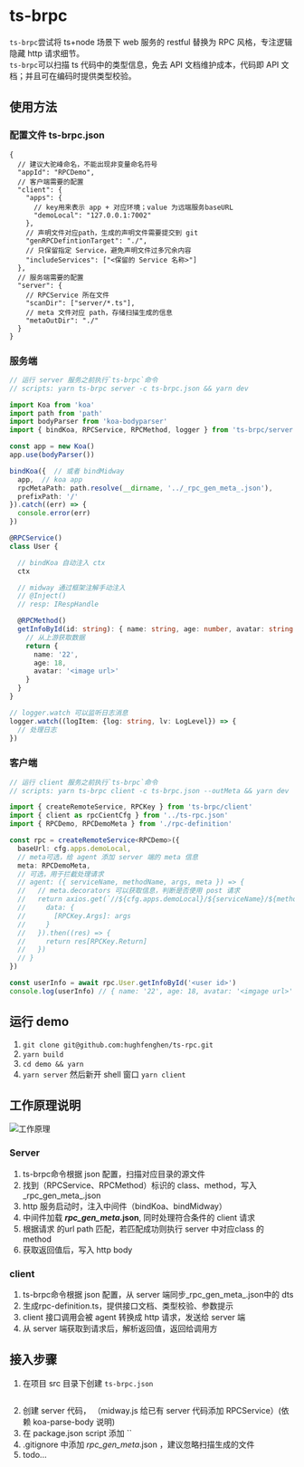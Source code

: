 # ts-brpc

`ts-brpc`尝试将 ts+node 场景下 web 服务的 restful 替换为 RPC 风格，专注逻辑隐藏 http 请求细节。  
`ts-brpc`可以扫描 ts 代码中的类型信息，免去 API 文档维护成本，代码即 API 文档；并且可在编码时提供类型校验。  

## 使用方法

### 配置文件 ts-brpc.json
```json5
{
  // 建议大驼峰命名，不能出现非变量命名符号
  "appId": "RPCDemo",
  // 客户端需要的配置
  "client": {
    "apps": {
      // key用来表示 app + 对应环境；value 为远端服务baseURL
      "demoLocal": "127.0.0.1:7002"
    },
    // 声明文件对应path，生成的声明文件需要提交到 git
    "genRPCDefintionTarget": "./",
    // 只保留指定 Service，避免声明文件过多冗余内容
    "includeServices": ["<保留的 Service 名称>"]
  },
  // 服务端需要的配置
  "server": {
    // RPCService 所在文件
    "scanDir": ["server/*.ts"],
    // meta 文件对应 path，存储扫描生成的信息
    "metaOutDir": "./"
  }
}
```

### 服务端
```ts
// 运行 server 服务之前执行`ts-brpc`命令
// scripts: yarn ts-brpc server -c ts-brpc.json && yarn dev

import Koa from 'koa'
import path from 'path'
import bodyParser from 'koa-bodyparser'
import { bindKoa, RPCService, RPCMethod, logger } from 'ts-brpc/server'

const app = new Koa()
app.use(bodyParser())

bindKoa({  // 或者 bindMidway
  app,  // koa app
  rpcMetaPath: path.resolve(__dirname, '../_rpc_gen_meta_.json'),
  prefixPath: '/'
}).catch((err) => {
  console.error(err)
})

@RPCService()
class User {

  // bindKoa 自动注入 ctx
  ctx

  // midway 通过框架注解手动注入
  // @Inject()
  // resp: IRespHandle

  @RPCMethod()
  getInfoById(id: string): { name: string, age: number, avatar: string } {
    // 从上游获取数据
    return {
      name: '22',
      age: 18,
      avatar: '<image url>'
    }
  }
}

// logger.watch 可以监听日志消息
logger.watch((logItem: {log: string, lv: LogLevel}) => {
  // 处理日志
})
```

### 客户端
```ts
// 运行 client 服务之前执行`ts-brpc`命令
// scripts: yarn ts-brpc client -c ts-brpc.json --outMeta && yarn dev

import { createRemoteService, RPCKey } from 'ts-brpc/client'
import { client as rpcCientCfg } from '../ts-rpc.json'
import { RPCDemo, RPCDemoMeta } from './rpc-definition'

const rpc = createRemoteService<RPCDemo>({
  baseUrl: cfg.apps.demoLocal,
  // meta可选，给 agent 添加 server 端的 meta 信息
  meta: RPCDemoMeta,
  // 可选，用于拦截处理请求
  // agent: ({ serviceName, methodName, args, meta }) => {
  //   // meta.decorators 可以获取信息，判断是否使用 post 请求
  //   return axios.get(`//${cfg.apps.demoLocal}/${serviceName}/${methodName}`, {
  //     data: {
  //       [RPCKey.Args]: args
  //     }
  //   }).then((res) => {
  //     return res[RPCKey.Return]      
  //   })
  // }
})

const userInfo = await rpc.User.getInfoById('<user id>')
console.log(userInfo) // { name: '22', age: 18, avatar: '<imgage url>' }
```

## 运行 demo
1. `git clone git@github.com:hughfenghen/ts-rpc.git`  
2. `yarn build`
3. `cd demo && yarn`  
4. `yarn server` 然后新开 shell 窗口 `yarn client`  

## 工作原理说明

![工作原理](https://raw.githubusercontent.com/hughfenghen/ts-rpc/master/rpc-desc.png)  

### Server

1. ts-brpc命令根据 json 配置，扫描对应目录的源文件  
2. 找到（RPCService、RPCMethod）标识的 class、method，写入_rpc_gen_meta_.json  
3. http 服务启动时，注入中间件（bindKoa、bindMidway）  
4. 中间件加载 **_rpc_gen_meta_.json**, 同时处理符合条件的 client 请求  
5. 根据请求 的url path 匹配，若匹配成功则执行 server 中对应class 的 method  
6. 获取返回值后，写入 http body

### client

1. ts-brpc命令根据 json 配置，从 server 端同步_rpc_gen_meta_.json中的 dts  
2. 生成rpc-definition.ts，提供接口文档、类型校验、参数提示  
3. client 接口调用会被 agent 转换成 http 请求，发送给 server 端  
4. 从 server 端获取到请求后，解析返回值，返回给调用方  



## 接入步骤
1. 在项目 src 目录下创建 `ts-brpc.json`
   ```json
   ```
2. 创建 server 代码， （midway.js 给已有 server 代码添加 RPCService）(依赖 koa-parse-body 说明)
3. 在 package.json script 添加 ``
4. .gitignore 中添加 _rpc_gen_meta_.json ，建议忽略扫描生成的文件
5. todo...

